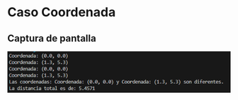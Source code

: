 # Caso Coordenada

## Captura de pantalla

![Captura](/CasoCoordenada/Documentos/captura_pantalla.png)
